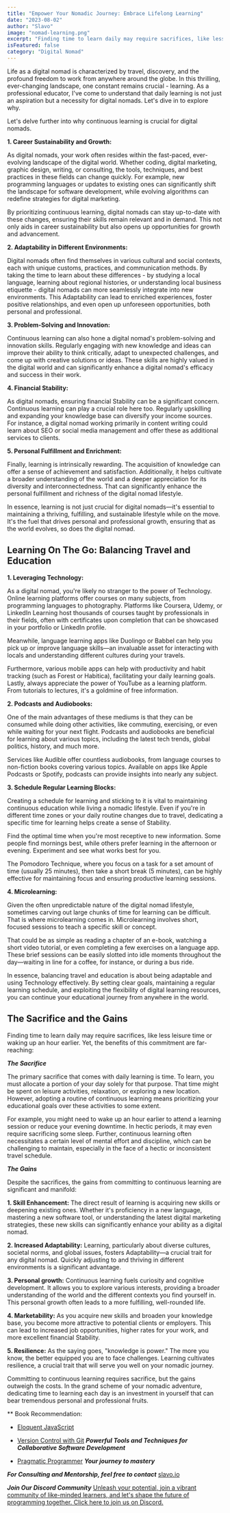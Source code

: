 ```yaml
---
title: "Empower Your Nomadic Journey: Embrace Lifelong Learning"
date: "2023-08-02"
author: "Slavo"
image: "nomad-learning.png"
excerpt: "Finding time to learn daily may require sacrifices, like less leisure time or waking up an hour earlier..."
isFeatured: false
category: "Digital Nomad"
---
```


Life as a digital nomad is characterized by travel, discovery, and the profound freedom to work from anywhere around the globe. In this thrilling, ever-changing landscape, one constant remains crucial - learning. As a professional educator, I've come to understand that daily learning is not just an aspiration but a necessity for digital nomads. Let's dive in to explore why.

Let's delve further into why continuous learning is crucial for digital nomads.

**1. Career Sustainability and Growth:**

As digital nomads, your work often resides within the fast-paced, ever-evolving landscape of the digital world. Whether coding, digital marketing, graphic design, writing, or consulting, the tools, techniques, and best practices in these fields can change quickly. For example, new programming languages or updates to existing ones can significantly shift the landscape for software development, while evolving algorithms can redefine strategies for digital marketing.

By prioritizing continuous learning, digital nomads can stay up-to-date with these changes, ensuring their skills remain relevant and in demand. This not only aids in career sustainability but also opens up opportunities for growth and advancement.

**2. Adaptability in Different Environments:**

Digital nomads often find themselves in various cultural and social contexts, each with unique customs, practices, and communication methods. By taking the time to learn about these differences - by studying a local language, learning about regional histories, or understanding local business etiquette - digital nomads can more seamlessly integrate into new environments. This Adaptability can lead to enriched experiences, foster positive relationships, and even open up unforeseen opportunities, both personal and professional.

**3. Problem-Solving and Innovation:**

Continuous learning can also hone a digital nomad's problem-solving and innovation skills. Regularly engaging with new knowledge and ideas can improve their ability to think critically, adapt to unexpected challenges, and come up with creative solutions or ideas. These skills are highly valued in the digital world and can significantly enhance a digital nomad's efficacy and success in their work.

**4. Financial Stability:**

As digital nomads, ensuring financial Stability can be a significant concern. Continuous learning can play a crucial role here too. Regularly upskilling and expanding your knowledge base can diversify your income sources. For instance, a digital nomad working primarily in content writing could learn about SEO or social media management and offer these as additional services to clients.

**5. Personal Fulfillment and Enrichment:**

Finally, learning is intrinsically rewarding. The acquisition of knowledge can offer a sense of achievement and satisfaction. Additionally, it helps cultivate a broader understanding of the world and a deeper appreciation for its diversity and interconnectedness. That can significantly enhance the personal fulfillment and richness of the digital nomad lifestyle.

In essence, learning is not just crucial for digital nomads—it's essential to maintaining a thriving, fulfilling, and sustainable lifestyle while on the move. It's the fuel that drives personal and professional growth, ensuring that as the world evolves, so does the digital nomad.

## Learning On The Go: Balancing Travel and Education

**1. Leveraging Technology:**

As a digital nomad, you're likely no stranger to the power of Technology. Online learning platforms offer courses on many subjects, from programming languages to photography. Platforms like Coursera, Udemy, or LinkedIn Learning host thousands of courses taught by professionals in their fields, often with certificates upon completion that can be showcased in your portfolio or LinkedIn profile.

Meanwhile, language learning apps like Duolingo or Babbel can help you pick up or improve language skills—an invaluable asset for interacting with locals and understanding different cultures during your travels.

Furthermore, various mobile apps can help with productivity and habit tracking (such as Forest or Habitica), facilitating your daily learning goals. Lastly, always appreciate the power of YouTube as a learning platform. From tutorials to lectures, it's a goldmine of free information.

**2. Podcasts and Audiobooks:**

One of the main advantages of these mediums is that they can be consumed while doing other activities, like commuting, exercising, or even while waiting for your next flight. Podcasts and audiobooks are beneficial for learning about various topics, including the latest tech trends, global politics, history, and much more.

Services like Audible offer countless audiobooks, from language courses to non-fiction books covering various topics. Available on apps like Apple Podcasts or Spotify, podcasts can provide insights into nearly any subject.

**3. Schedule Regular Learning Blocks:**

Creating a schedule for learning and sticking to it is vital to maintaining continuous education while living a nomadic lifestyle. Even if you're in different time zones or your daily routine changes due to travel, dedicating a specific time for learning helps create a sense of Stability.

Find the optimal time when you're most receptive to new information. Some people find mornings best, while others prefer learning in the afternoon or evening. Experiment and see what works best for you.

The Pomodoro Technique, where you focus on a task for a set amount of time (usually 25 minutes), then take a short break (5 minutes), can be highly effective for maintaining focus and ensuring productive learning sessions.

**4. Microlearning:**

Given the often unpredictable nature of the digital nomad lifestyle, sometimes carving out large chunks of time for learning can be difficult. That is where microlearning comes in. Microlearning involves short, focused sessions to teach a specific skill or concept.

That could be as simple as reading a chapter of an e-book, watching a short video tutorial, or even completing a few exercises on a language app. These brief sessions can be easily slotted into idle moments throughout the day—waiting in line for a coffee, for instance, or during a bus ride.

In essence, balancing travel and education is about being adaptable and using Technology effectively. By setting clear goals, maintaining a regular learning schedule, and exploiting the flexibility of digital learning resources, you can continue your educational journey from anywhere in the world.

## The Sacrifice and the Gains

Finding time to learn daily may require sacrifices, like less leisure time or waking up an hour earlier. Yet, the benefits of this commitment are far-reaching:

**_The Sacrifice_**

The primary sacrifice that comes with daily learning is time. To learn, you must allocate a portion of your day solely for that purpose. That time might be spent on leisure activities, relaxation, or exploring a new location. However, adopting a routine of continuous learning means prioritizing your educational goals over these activities to some extent.

For example, you might need to wake up an hour earlier to attend a learning session or reduce your evening downtime. In hectic periods, it may even require sacrificing some sleep. Further, continuous learning often necessitates a certain level of mental effort and discipline, which can be challenging to maintain, especially in the face of a hectic or inconsistent travel schedule.

**_The Gains_**

Despite the sacrifices, the gains from committing to continuous learning are significant and manifold:

**1. Skill Enhancement:** The direct result of learning is acquiring new skills or deepening existing ones. Whether it's proficiency in a new language, mastering a new software tool, or understanding the latest digital marketing strategies, these new skills can significantly enhance your ability as a digital nomad.

**2. Increased Adaptability:** Learning, particularly about diverse cultures, societal norms, and global issues, fosters Adaptability—a crucial trait for any digital nomad. Quickly adjusting to and thriving in different environments is a significant advantage.

**3. Personal growth:** Continuous learning fuels curiosity and cognitive development. It allows you to explore various interests, providing a broader understanding of the world and the different contexts you find yourself in. This personal growth often leads to a more fulfilling, well-rounded life.

**4. Marketability:** As you acquire new skills and broaden your knowledge base, you become more attractive to potential clients or employers. This can lead to increased job opportunities, higher rates for your work, and more excellent financial Stability.

**5. Resilience:** As the saying goes, "knowledge is power." The more you know, the better equipped you are to face challenges. Learning cultivates resilience, a crucial trait that will serve you well on your nomadic journey.

Committing to continuous learning requires sacrifice, but the gains outweigh the costs. In the grand scheme of your nomadic adventure, dedicating time to learning each day is an investment in yourself that can bear tremendous personal and professional fruits.

\*\* Book Recommendation:

- [Eloquent JavaScript](https://amzn.to/44UeeZ6)

- [Version Control with Git](https://amzn.to/46xioqF) **_Powerful Tools and Techniques for Collaborative Software Development_**

- [Pragmatic Programmer](https://amzn.to/43h37XQ) **_Your journey to mastery_**

**_For Consulting and Mentorship, feel free to contact_** [slavo.io](/contact)

**_Join Our Discord Community_** [Unleash your potential, join a vibrant community of like-minded learners, and let's shape the future of programming together. Click here to join us on Discord.](https://discord.gg/A75tvDvZ)
